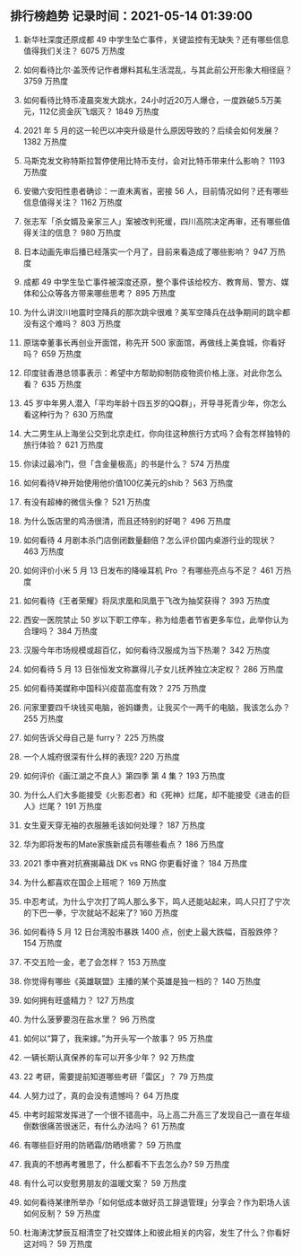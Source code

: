 
## 排行榜趋势 记录时间：2021-05-14 01:39:00
  
  1. 新华社深度还原成都 49 中学生坠亡事件，关键监控有无缺失？还有哪些信息值得我们关注？ 6075 万热度
    
  2. 如何看待比尔·盖茨传记作者爆料其私生活混乱，与其此前公开形象大相径庭？ 3759 万热度
    
  3. 如何看待比特币凌晨突发大跳水，24小时近20万人爆仓，一度跌破5.5万美元，112亿资金灰飞烟灭？ 1849 万热度
    
  4. 2021 年 5 月的这一轮巴以冲突升级是什么原因导致的？后续会如何发展？ 1382 万热度
    
  5. 马斯克发文称特斯拉暂停使用比特币支付，会对比特币带来什么影响？ 1193 万热度
    
  6. 安徽六安阳性患者确诊：一直未离省，密接 56 人，目前情况如何？还有哪些信息值得关注？ 1162 万热度
    
  7. 张志军「杀女婿及亲家三人」案被改判死缓，四川高院决定再审，还有哪些值得关注的信息？ 980 万热度
    
  8. 日本动画先审后播已经落实一个月了，目前来看造成了哪些影响？ 947 万热度
    
  9. 成都 49 中学生坠亡事件被深度还原，整个事件该给校方、教育局、警方、媒体和公众等各方带来哪些思考？ 895 万热度
    
  10. 为什么讲汶川地震时空降兵的那次跳伞很难？美军空降兵在战争期间的跳伞都没有这个难吗？ 803 万热度
    
  11. 原瑞幸董事长再创业开面馆，称先开 500 家面馆，再做线上美食城，你看好吗？ 659 万热度
    
  12. 印度驻香港总领事表示：希望中方帮助抑制防疫物资价格上涨，对此你怎么看？ 635 万热度
    
  13. 45 岁中年男人潜入「平均年龄十四五岁的QQ群」，开导寻死青少年，你怎么看这种行为？ 630 万热度
    
  14. 大二男生从上海坐公交到北京走红，你向往这种旅行方式吗？会有怎样独特的旅行体验？ 621 万热度
    
  15. 你读过最冷门，但「含金量极高」的书是什么？ 574 万热度
    
  16. 如何看待V神开始使用他价值100亿美元的shib？ 563 万热度
    
  17. 有没有超棒的微信头像？ 521 万热度
    
  18. 为什么饭店里的鸡汤很清，而且还特别的好喝？ 496 万热度
    
  19. 如何看待 4 月剧本杀门店倒闭数量翻倍？怎么评价国内桌游行业的现状？ 463 万热度
    
  20. 如何评价小米 5 月 13 日发布的降噪耳机 Pro ？有哪些亮点与不足？ 461 万热度
    
  21. 如何看待《王者荣耀》将凤求凰和凤凰于飞改为抽奖获得？ 393 万热度
    
  22. 西安一医院禁止 50 岁以下职工停车，称为给患者节省更多车位，此举你认为合理吗？ 384 万热度
    
  23. 汉服今年市场规模或超百亿，如何看待汉服成为当下热潮？ 342 万热度
    
  24. 如何看待 5 月 13 日张恒发文称赢得儿子女儿抚养独立决定权？ 286 万热度
    
  25. 如何看待美媒称中国科兴疫苗高度有效？ 275 万热度
    
  26. 问家里要四千块钱买电脑，爸妈嫌贵，让我买个一两千的电脑，我该怎么办？ 255 万热度
    
  27. 如何告诉父母自己是 furry？ 225 万热度
    
  28. 一个人城府很深有什么样的表现? 220 万热度
    
  29. 如何评价《画江湖之不良人》第四季 第 4 集？ 193 万热度
    
  30. 为什么人们大多能接受《火影忍者》和《死神》烂尾，却不能接受《进击的巨人》烂尾？ 191 万热度
    
  31. 女生夏天穿无袖的衣服腋毛该如何处理？ 187 万热度
    
  32. 华为即将发布的Mate家族新成员有哪些看点？ 186 万热度
    
  33. 2021 季中赛对抗赛揭幕战 DK vs RNG 你更看好谁？ 184 万热度
    
  34. 为什么都喜欢在国企上班呢？ 169 万热度
    
  35. 中忍考试，为什么宁次打了鸣人那么多下，鸣人还能站起来，鸣人只打了宁次的下巴一拳，宁次就站不起来了? 160 万热度
    
  36. 如何看待 5 月 12 日台湾股市暴跌 1400 点，创史上最大跌幅，百股跌停？ 154 万热度
    
  37. 不交五险一金，老了会怎样？ 153 万热度
    
  38. 你觉得有哪些《英雄联盟》主播的某个英雄是独一档的？ 140 万热度
    
  39. 如何拥有旺盛精力？ 127 万热度
    
  40. 为什么菠萝要泡在盐水里？ 96 万热度
    
  41. 如何以“算了，我来嫁。”为开头写一个故事？ 95 万热度
    
  42. 一辆长期认真保养的车可以开多少年？ 92 万热度
    
  43. 22 考研，需要提前知道哪些考研「雷区」？ 79 万热度
    
  44. 人努力过了，真的会没有遗憾吗？ 64 万热度
    
  45. 中考时超常发挥进了一个很不错高中，马上高二升高三了发现自己一直在年级倒数很痛苦很迷茫，有什么办法吗？ 61 万热度
    
  46. 有哪些巨好用的防晒霜/防晒喷雾？ 59 万热度
    
  47. 我真的不想再考雅思了，什么都看不下去怎么办? 59 万热度
    
  48. 有什么可以安慰男朋友的温暖文案？ 59 万热度
    
  49. 如何看待某律所举办「如何低成本做好员工辞退管理」分享会？作为职场人该如何反制？ 59 万热度
    
  50. 杜海涛沈梦辰互相清空了社交媒体上和彼此相关的内容，发生了什么？你看好这对吗？ 59 万热度
    